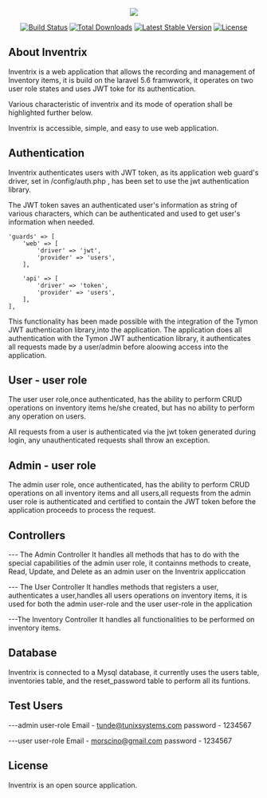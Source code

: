 <p align="center"><img src="https://laravel.com/assets/img/components/logo-laravel.svg"></p>

<p align="center">
<a href="https://travis-ci.org/laravel/framework"><img src="https://travis-ci.org/laravel/framework.svg" alt="Build Status"></a>
<a href="https://packagist.org/packages/laravel/framework"><img src="https://poser.pugx.org/laravel/framework/d/total.svg" alt="Total Downloads"></a>
<a href="https://packagist.org/packages/laravel/framework"><img src="https://poser.pugx.org/laravel/framework/v/stable.svg" alt="Latest Stable Version"></a>
<a href="https://packagist.org/packages/laravel/framework"><img src="https://poser.pugx.org/laravel/framework/license.svg" alt="License"></a>
</p>

## About Inventrix

Inventrix is a web application that allows the recording and management of Inventory items, it is build on the laravel 5.6 framwwork,
it operates on two user role states and uses JWT toke for its authentication.

Various characteristic of inventrix and its mode of operation shall be highlighted further below.



Inventrix is accessible, simple, and easy to use web application.

## Authentication

Inventrix authenticates users with JWT token, as its application web guard's driver, set in /config/auth.php , has been set to use the jwt authentication library.

The JWT token saves an authenticated user's information as string of various characters, which can be authenticated and used to get user's information when needed. 



    'guards' => [
        'web' => [
            'driver' => 'jwt',
            'provider' => 'users',
        ],

        'api' => [
            'driver' => 'token',
            'provider' => 'users',
        ],
    ],



This functionality has been made possible with the integration of the Tymon JWT authentication library,into the application.
The application does all authentication with the Tymon JWT authentication library, it authenticates all requests made by a user/admin before aloowing access into the application.


## User - user role

The user user role,once authenticated, has the ability to  perform CRUD operations on inventory items he/she created, but has no ability to perform any operation on users.

All requests from a user is authenticated via the jwt token generated during login, any unauthenticated requests shall throw an exception.




## Admin - user role

The admin user role, once authenticated, has the ability to perform CRUD operations on all inventory items and all users,all requests from the admin user role is authenticated and certified to contain the JWT token before the application proceeds to process the request.

## Controllers

--- The Admin Controller
	It handles all methods that has to do with the special capabilities of the admin user role, it containns methods to create, Read, Update, and Delete as an admin user on the Inventrix appliccation


---	The User Controller
	It handles methods that registers a user, authenticates a user,handles all users operations on inventory items, it is used for both the admin user-role and the user user-role in the application

---The Inventory Controller
	It handles all functionalities to be performed on inventory items.	

## Database

Inventrix is connected to a Mysql database, it currently uses the users table, inventories table, and the reset_password table to perform all its funtions.

## Test Users

---admin user-role
Email - tunde@tunixsystems.com
password - 1234567

---user user-role
Email - morscino@gmail.com
password - 1234567

##  License

Inventrix is an open source application.

